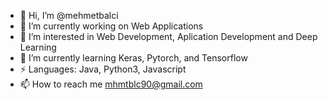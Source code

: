 - 👋 Hi, I’m @mehmetbalci
- 🔭 I’m currently working on Web Applications
- 👀 I’m interested in Web Development, Aplication Development and Deep Learning
- 🌱 I’m currently learning Keras, Pytorch, and Tensorflow
- ⚡ Languages: Java, Python3, Javascript
- 📫 How to reach me mhmtblc90@gmail.com

<!---
mehmetbalci/mehmetbalci is a ✨ special ✨ repository because its `README.md` (this file) appears on your GitHub profile.
You can click the Preview link to take a look at your changes.
--->
